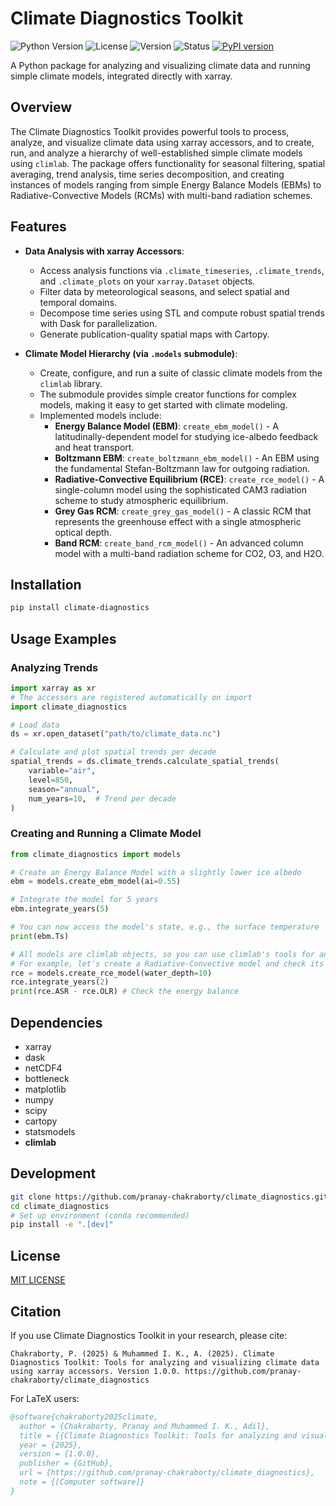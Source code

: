 # Climate Diagnostics Toolkit

![Python Version](https://img.shields.io/badge/python-3.11+-blue.svg)
![License](https://img.shields.io/badge/license-MIT-green.svg)
![Version](https://img.shields.io/badge/version-1.0.0-brightgreen.svg)
![Status](https://img.shields.io/badge/status-stable-green.svg)
[![PyPI version](https://img.shields.io/pypi/v/climate_diagnostics.svg)](https://pypi.org/project/climate_diagnostics/)

A Python package for analyzing and visualizing climate data and running simple climate models, integrated directly with xarray.

## Overview

The Climate Diagnostics Toolkit provides powerful tools to process, analyze, and visualize climate data using xarray accessors, and to create, run, and analyze a hierarchy of well-established simple climate models using `climlab`. The package offers functionality for seasonal filtering, spatial averaging, trend analysis, time series decomposition, and creating instances of models ranging from simple Energy Balance Models (EBMs) to Radiative-Convective Models (RCMs) with multi-band radiation schemes.

## Features

* **Data Analysis with xarray Accessors**:
  * Access analysis functions via `.climate_timeseries`, `.climate_trends`, and `.climate_plots` on your `xarray.Dataset` objects.
  * Filter data by meteorological seasons, and select spatial and temporal domains.
  * Decompose time series using STL and compute robust spatial trends with Dask for parallelization.
  * Generate publication-quality spatial maps with Cartopy.

* **Climate Model Hierarchy (via `.models` submodule)**:
  * Create, configure, and run a suite of classic climate models from the `climlab` library.
  * The submodule provides simple creator functions for complex models, making it easy to get started with climate modeling.
  * Implemented models include:
    * **Energy Balance Model (EBM)**: `create_ebm_model()` - A latitudinally-dependent model for studying ice-albedo feedback and heat transport.
    * **Boltzmann EBM**: `create_boltzmann_ebm_model()` - An EBM using the fundamental Stefan-Boltzmann law for outgoing radiation.
    * **Radiative-Convective Equilibrium (RCE)**: `create_rce_model()` - A single-column model using the sophisticated CAM3 radiation scheme to study atmospheric equilibrium.
    * **Grey Gas RCM**: `create_grey_gas_model()` - A classic RCM that represents the greenhouse effect with a single atmospheric optical depth.
    * **Band RCM**: `create_band_rcm_model()` - An advanced column model with a multi-band radiation scheme for CO2, O3, and H2O.

## Installation

```bash
pip install climate-diagnostics
```

## Usage Examples

### Analyzing Trends
```python
import xarray as xr
# The accessors are registered automatically on import
import climate_diagnostics

# Load data
ds = xr.open_dataset("path/to/climate_data.nc")

# Calculate and plot spatial trends per decade
spatial_trends = ds.climate_trends.calculate_spatial_trends(
    variable="air",
    level=850,
    season="annual",
    num_years=10,  # Trend per decade
)
```

### Creating and Running a Climate Model
```python
from climate_diagnostics import models

# Create an Energy Balance Model with a slightly lower ice albedo
ebm = models.create_ebm_model(ai=0.55)

# Integrate the model for 5 years
ebm.integrate_years(5)

# You can now access the model's state, e.g., the surface temperature
print(ebm.Ts)

# All models are climlab objects, so you can use climlab's tools for analysis
# For example, let's create a Radiative-Convective model and check its equilibrium
rce = models.create_rce_model(water_depth=10)
rce.integrate_years(2)
print(rce.ASR - rce.OLR) # Check the energy balance
```

## Dependencies

- xarray
- dask
- netCDF4
- bottleneck
- matplotlib
- numpy
- scipy
- cartopy
- statsmodels
- **climlab**

## Development

```bash
git clone https://github.com/pranay-chakraborty/climate_diagnostics.git
cd climate_diagnostics
# Set up environment (conda recommended)
pip install -e ".[dev]"
```

## License

[MIT LICENSE](LICENSE)

## Citation

If you use Climate Diagnostics Toolkit in your research, please cite:

```
Chakraborty, P. (2025) & Muhammed I. K., A. (2025). Climate Diagnostics Toolkit: Tools for analyzing and visualizing climate data using xarray accessors. Version 1.0.0. https://github.com/pranay-chakraborty/climate_diagnostics
```

For LaTeX users:

```bibtex
@software{chakraborty2025climate,
  author = {Chakraborty, Pranay and Muhammed I. K., Adil},
  title = {{Climate Diagnostics Toolkit: Tools for analyzing and visualizing climate data using xarray accessors}},
  year = {2025},
  version = {1.0.0},
  publisher = {GitHub},
  url = {https://github.com/pranay-chakraborty/climate_diagnostics},
  note = {[Computer software]}
}
```